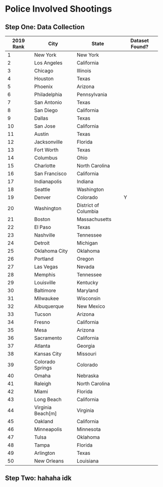 # Police Involved Shootings

## Step One: Data Collection

|2019 Rank|City             |State               |Dataset Found?|
|---------|-----------------|--------------------|--------------|
|1        |New York         |New York            |              |
|2        |Los Angeles      |California          |              |
|3        |Chicago          |Illinois            |              |
|4        |Houston          |Texas               |              |
|5        |Phoenix          |Arizona             |              |
|6        |Philadelphia     |Pennsylvania        |              |
|7        |San Antonio      |Texas               |              |
|8        |San Diego        |California          |              |
|9        |Dallas           |Texas               |              |
|10       |San Jose         |California          |              |
|11       |Austin           |Texas               |              |
|12       |Jacksonville     |Florida             |              |
|13       |Fort Worth       |Texas               |              |
|14       |Columbus         |Ohio                |              |
|15       |Charlotte        |North Carolina      |              |
|16       |San Francisco    |California          |              |
|17       |Indianapolis     |Indiana             |              |
|18       |Seattle          |Washington          |              |
|19       |Denver           |Colorado            |       Y      |
|20       |Washington       |District of Columbia|              |
|21       |Boston           |Massachusetts       |              |
|22       |El Paso          |Texas               |              |
|23       |Nashville        |Tennessee           |              |
|24       |Detroit          |Michigan            |              |
|25       |Oklahoma City    |Oklahoma            |              |
|26       |Portland         |Oregon              |              |
|27       |Las Vegas        |Nevada              |              |
|28       |Memphis          |Tennessee           |              |
|29       |Louisville       |Kentucky            |              |
|30       |Baltimore        |Maryland            |              |
|31       |Milwaukee        |Wisconsin           |              |
|32       |Albuquerque      |New Mexico          |              |
|33       |Tucson           |Arizona             |              |
|34       |Fresno           |California          |              |
|35       |Mesa             |Arizona             |              |
|36       |Sacramento       |California          |              |
|37       |Atlanta          |Georgia             |              |
|38       |Kansas City      |Missouri            |              |
|39       |Colorado Springs |Colorado            |              |
|40       |Omaha            |Nebraska            |              |
|41       |Raleigh          |North Carolina      |              |
|42       |Miami            |Florida             |              |
|43       |Long Beach       |California          |              |
|44       |Virginia Beach[m]|Virginia            |              |
|45       |Oakland          |California          |              |
|46       |Minneapolis      |Minnesota           |              |
|47       |Tulsa            |Oklahoma            |              |
|48       |Tampa            |Florida             |              |
|49       |Arlington        |Texas               |              |
|50       |New Orleans      |Louisiana           |              |

## Step Two: hahaha idk 
